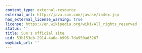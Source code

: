 ```yaml
---
content_type: external-resource
external_url: http://java.sun.com/javase/index.jsp
has_external_license_warning: true
license: https://en.wikipedia.org/wiki/All_rights_reserved
status: ''
title: Sun's official site
uid: 53b153eb-2914-4a6a-b996-7da950ad3267
wayback_url: ''
---
```

